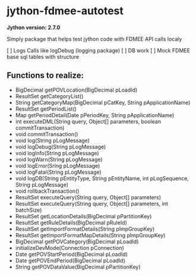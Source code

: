 # jython-fdmee-autotest

**Jython version: 2.7.0**

Simply package that helps test jython code with FDMEE API calls localy

[ ] Logs Calls like logDebug (logging package)
[ ] DB work
[ ] Mock FDMEE base sql tables with structure


## Functions to realize:
* BigDecimal getPOVLocation(BigDecimal pLoadId)
* ResultSet getCategoryList()
* String getCategoryMap(BigDecimal pCatKey, String pApplicationName)
* ResultSet getPeriodList() 
* Map getPeriodDetail(Date pPeriodKey, String pApplicationName)
* int executeDML(String query, Object[] parameters, boolean commitTransaction) 
* void commitTransaction()
* void log(String pLogMessage)
* void logDebug(String pLogMessage)
* void logInfo(String pLogMessage)
* void logWarn(String pLogMessage)
* void logError(Sring pLogMessage)
* void logFatal(String pLogMessage)
* void logDB(String pEntityType, String pEntityName, int pLogSequence, String pLogMessage)
* void rollbackTransaction()
* ResultSet executeQuery(String query, Object[] parameters)
* ResultSet executeQuery(String query, Object[] parameters, int batchSize) 
* ResultSet getLocationDetails(BigDecimal pPartitionKey) 
* ResultSet getRuleDetails(BigDecimal pRuleId) 
* ResultSet getImportFormatDetails(String pImpGroupKey)
* ResultSet getImportFormatMapDetails(String pImpGroupKey)
* BigDecimal getPOVCategory(BigDecimal pLoadId)
* initializeDevMode(Connection pConnection)
* Date getPOVStartPeriod(BigDecimal pLoadId)
* Date getPOVEndPeriod(BigDecimal pLoadId)
* String getPOVDataValue(BigDecimal pPartitionKey)

